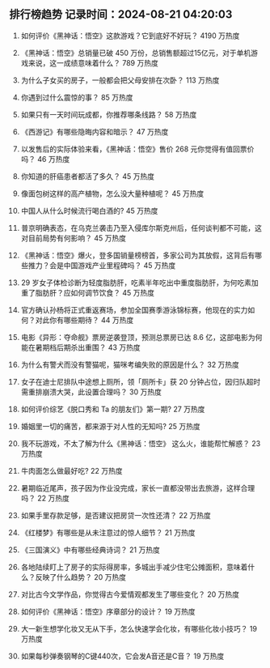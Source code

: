 
## 排行榜趋势 记录时间：2024-08-21 04:20:03
  
  1. 如何评价《黑神话：悟空》这款游戏？它到底好不好玩？ 4190 万热度
    
  2. 《黑神话：悟空》总销量已破 450 万份，总销售额超过15亿元，对于单机游戏来说，这一成绩意味着什么？ 789 万热度
    
  3. 为什么子女买的房子，一般都会把父母安排在次卧？ 113 万热度
    
  4. 你遇到过什么震惊的事？ 85 万热度
    
  5. 如果只有一天时间玩成都，你推荐哪条线路？ 58 万热度
    
  6. 《西游记》有哪些隐晦内容和暗示？ 47 万热度
    
  7. 以发售后的实际体验来看，《黑神话：悟空》售价 268 元你觉得有值回票价吗？ 46 万热度
    
  8. 你知道的肝癌患者都活了多久？ 45 万热度
    
  9. 像面包树这样的高产植物，怎么没大量种植呢？ 45 万热度
    
  10. 中国人从什么时候流行喝白酒的? 45 万热度
    
  11. 普京明确表态，在乌克兰袭击乃至入侵库尔斯克州后，任何谈判都不可能，这对目前局势有何影响？ 45 万热度
    
  12. 《黑神话：悟空》爆火，登多国销量榜榜首，多家公司为其放假，这背后有哪些推力？会是中国游戏产业里程碑吗？ 45 万热度
    
  13. 29 岁女子体检诊断为轻度脂肪肝，吃素半年吃出中重度脂肪肝，为何吃素加重了脂肪肝？应如何调节饮食？ 45 万热度
    
  14. 官方确认孙杨将正式重返赛场，参加全国赛季游泳锦标赛，他现在的实力如何？对此你有哪些期待？ 44 万热度
    
  15. 电影《异形：夺命舰》票房逆袭登顶，预测总票房已达 8.6 亿，这部电影为何能在暑期档后期杀出重围？ 43 万热度
    
  16. 为什么有警犬而没有警猫呢，猫咪考编失败的原因是什么？ 32 万热度
    
  17. 女子在迪士尼排队中途想上厕所，领「厕所卡」获 20 分钟占位，因归队超时需重排崩溃大哭，此设置合理吗？ 30 万热度
    
  18. 如何评价综艺《脱口秀和 Ta 的朋友们》第一期? 27 万热度
    
  19. 婚姻里一切的痛苦，都来源于对人性的无知吗? 25 万热度
    
  20. 我不玩游戏，不太了解为什么《黑神话：悟空》 这么火，谁能帮忙解惑？ 23 万热度
    
  21. 牛肉面怎么做最好吃? 22 万热度
    
  22. 暑期临近尾声，孩子因为作业没完成，家长一直都没带出去旅游，这样合理吗？ 22 万热度
    
  23. 如果手里存款足够，是否建议把房贷一次性还清？ 22 万热度
    
  24. 《红楼梦》有哪些是从未注意过的惊人细节？ 21 万热度
    
  25. 《三国演义》中有哪些经典诗词？ 21 万热度
    
  26. 各地陆续盯上了房子的实际得房率，多城出手减少住宅公摊面积，意味着什么？反映了什么趋势？ 20 万热度
    
  27. 对比古今文学作品，你觉得古今爱情观都发生了哪些变化？ 20 万热度
    
  28. 如何评价《黑神话：悟空》序章部分的设计？ 19 万热度
    
  29. 大一新生想学化妆又无从下手，怎么快速学会化妆，有哪些化妆小技巧？ 19 万热度
    
  30. 如果每秒弹奏钢琴的C键440次，它会发A音还是C音？ 19 万热度
    